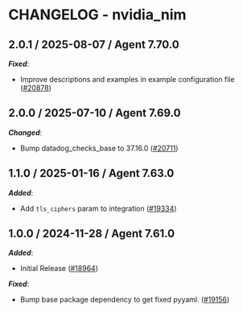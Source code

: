 # CHANGELOG - nvidia_nim

<!-- towncrier release notes start -->

## 2.0.1 / 2025-08-07 / Agent 7.70.0

***Fixed***:

* Improve descriptions and examples in example configuration file ([#20878](https://github.com/DataDog/integrations-core/pull/20878))

## 2.0.0 / 2025-07-10 / Agent 7.69.0

***Changed***:

* Bump datadog_checks_base to 37.16.0 ([#20711](https://github.com/DataDog/integrations-core/pull/20711))

## 1.1.0 / 2025-01-16 / Agent 7.63.0

***Added***:

* Add `tls_ciphers` param to integration ([#19334](https://github.com/DataDog/integrations-core/pull/19334))

## 1.0.0 / 2024-11-28 / Agent 7.61.0

***Added***:

* Initial Release ([#18964](https://github.com/DataDog/integrations-core/pull/18964))

***Fixed***:

* Bump base package dependency to get fixed pyyaml. ([#19156](https://github.com/DataDog/integrations-core/pull/19156))
